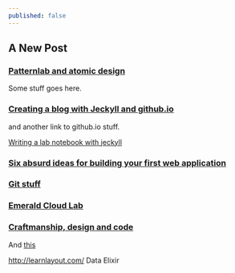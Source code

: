 ```yaml
---
published: false
---
```

## A New Post

### [Patternlab and atomic design](http://patternlab.io/)
Some stuff goes here.

### [Creating a blog with Jeckyll and github.io](https://jekyllrb.com/)
and another link to github.io stuff.

[Writing a lab notebook with jeckyll](http://www.carlboettiger.info/README.html)

### [Six absurd ideas for building your first web application](https://medium.freecodecamp.com/6-absurd-ideas-for-building-your-first-web-application-24afca35e519#.9ei51v8ix)

### [Git stuff](http://ponderomatics.com/)

### [Emerald Cloud Lab](http://emeraldcloudlab.com/)

### [Craftmanship, design and code](https://medium.freecodecamp.com/craftsmanship-design-and-code-6d93eba3e7fe#.me835v80w)

And [this](https://designschool.canva.com/blog/50-meticulous-style-guides-every-startup-see-launching/)

http://learnlayout.com/
Data Elixir 
